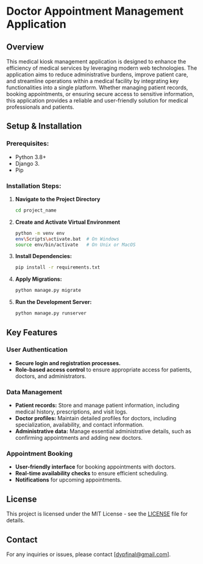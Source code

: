 
# Doctor Appointment Management Application

## Overview

This medical kiosk management application is designed to enhance the efficiency of medical services by leveraging modern web technologies. The application aims to reduce administrative burdens, improve patient care, and streamline operations within a medical facility by integrating key functionalities into a single platform. Whether managing patient records, booking appointments, or ensuring secure access to sensitive information, this application provides a reliable and user-friendly solution for medical professionals and patients.

## Setup & Installation

### Prerequisites:
- Python 3.8+
- Django 3.
- Pip

### Installation Steps:
1. **Navigate to the Project Directory**
    ```sh
    cd project_name
    ```
2. **Create and Activate Virtual Environment**
    ```sh
    python -m venv env 
    env\Scripts\activate.bat  # On Windows
    source env/bin/activate   # On Unix or MacOS
    ```
3. **Install Dependencies:**
    ```sh
    pip install -r requirements.txt
    ```
4. **Apply Migrations:**
    ```sh
    python manage.py migrate
    ```
5. **Run the Development Server:**
    ```sh
    python manage.py runserver
    ```

## Key Features

### User Authentication
- **Secure login and registration processes.**
- **Role-based access control** to ensure appropriate access for patients, doctors, and administrators.

### Data Management
- **Patient records:** Store and manage patient information, including medical history, prescriptions, and visit logs.
- **Doctor profiles:** Maintain detailed profiles for doctors, including specialization, availability, and contact information.
- **Administrative data:** Manage essential administrative details, such as confirming appointments and adding new doctors.

### Appointment Booking
- **User-friendly interface** for booking appointments with doctors.
- **Real-time availability checks** to ensure efficient scheduling.
- **Notifications** for upcoming appointments.


## License

This project is licensed under the MIT License - see the [LICENSE](LICENSE) file for details.

## Contact

For any inquiries or issues, please contact [dypfinal@gmail.com].
